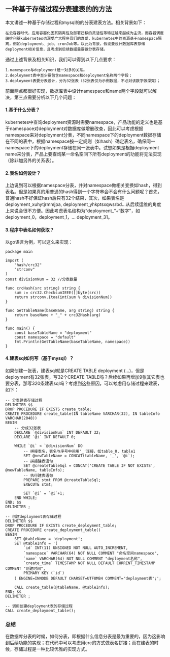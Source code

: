 ## 一种基于存储过程分表建表的的方法

本文讲述一种基于存储过程和mysql的的分表建表方法。相关背景如下：
```
在云容器时代，应用容器化因其隔离性及部署迁移的灵活性等特征越来越成为主流，而容器调度编排利器kubernetes也深受广大程序员们的喜爱，kubernetes中的资源基于namespace隔离，例如deployment、job、cronJob等。以此为背景，假设要设计数据库表存储deployment相关信息，且考虑到后续数据量要做分表存储。
```
通过上述背景及相关知识，我们可以得到以下几点要求：
```
1.namespace与deployment是一对多的关系。
2.deployment表中至少要包含namespace和deployment名称两个字段；
3.deployment表要分表设计，分为32张表（32张表仅为示例数据，不必对该数字做深究）；
```
前面两点都很好实现，数据库表中设计namespace和name两个字段就可以解决，第三点需要分析以下几个问题：
#### 1.基于什么分表？

kubernetes中查询deployment资源时需要namespace，产品功能的定义也是基于namespace对deployment对数据库做增删改查，因此可以考虑根据namespace来对deployment分表，不同namespace下的deployment数据存储在不同的表中，根据namespace按一定规则（如hash）确定表名，确保同一namespace下的deployment存储在同一张表中。试想如果是根据deployment name来分表，产品上要查询某一命名空间下所有deployment的功能将无法实现（除非加另外的关系表）。

#### 2.表名如何设计？

上边说到可以根据namespace分表，并对namespace做相关变换如hash，得到表名。但是如果真的用普通的hash得到一个字符串会不会有什么问题呢？首先，普通hash不好保证hash后只有32个结果，其次，如果表名是deployment_xuhytjrmmjpa, deployment_yhkptsxqwsrbd...从后续运维的角度上来说会很不方便。因此考虑表名结构为“deployment_”+“数字”，如deployment_0，deployment_1，... deployment_31。

#### 3.程序中表名如何获取？

以go语言为例，可以这么来实现：
```
package main

import (
    "hash/crc32"
    "strconv"
)
const divisionNum = 32 //分表数量

func crcHash(src string) string {
    sum := crc32.ChecksumIEEE([]byte(src))
    return strconv.Itoa(int(sum % divisionNum))
}

func GetTableName(baseName, arg string) string {
    return baseName + "_" + crc32Hash(arg)
}

func main() {
    const baseTableName = "deployment"
    const namespace = "default"
    fmt.Println(GetTableName(baseTableName, namespace))
}
```

#### 4.建表sql如何写（基于mysql）？

如果创建一张表，建表sql就是CREATE TABLE deployment (...)，但是deployment有32张表，写32个CREATE TABLE吗？后续如果再增加9张其它表也要分表，那写320条建表sql吗？考虑到这些原因，可以考虑用存储过程来建表，如下：
```
-- 分表建表存储过程
DELIMITER $$
DROP PROCEDURE IF EXISTS create_table;
CREATE PROCEDURE create_table(IN tableName VARCHAR(32), IN tableInfo VARCHAR(2048))
BEGIN
    -- 分成32张表
    DECLARE `@divisionNum` INT DEFAULT 32;
    DECLARE `@i` INT DEFAULT 0;

    WHILE `@i` < `@divisionNum` DO
        -- 拼接表名，表名与序号中间用'_'连接，如table_0, table1
        SET @newTableName = CONCAT(tableName, '_', `@i`);
        -- 拼接建表语句
        SET @createTableSql = CONCAT('CREATE TABLE IF NOT EXISTS', @newTableName, tableInfo);
        -- 执行建表语句
        PREPARE stmt FROM @createTableSql;
        EXECUTE stmt;

        SET `@i` = `@i`+1;
    END WHILE;
END; $$
DELIMITER ;

-- 创建deployment表存储过程
DELIMITER $$
DROP PROCEDURE IF EXISTS create_deployment_table;
CREATE PROCEDURE create_deployment_table()
BEGIN
    SET @tableName = 'deployment';
    SET @tableInfo = '(
        `id` INT(11) UNSIGNED NOT NULL AUTO_INCREMENT,
        `namespace` VARCHAR(64) NOT NULL COMMENT "命名空间namespace",
        `name` VARCHAR(64) NOT NULL COMMENT "deployment名称",
        `create_time` TIMESTAMP NOT NULL DEFAULT CURRENT_TIMESTAMP COMMENT "创建时间",
        PRIMARY KEY (`id`)
    ) ENGINE=INNODB DEFAULT CHARSET=UTF8MB4 COMMENT="deployment表";';

    CALL create_table(@tableName, @tableInfo);
END; $$
DELIMITER ;

-- 调用创建deployment表的存储过程
CALL create_deployment_table();
```

### 总结
在数据库分表的时候，如何分表，即根据什么信息分表是最为重要的，因为这影响到后续功能的实现；在代码中可以考虑用crc的方式做表名拼接；而在建表的时候，存储过程是一种比较优雅的实现方式。